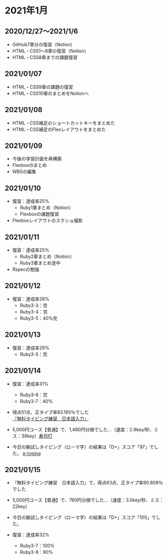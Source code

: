 # 2021年1月

## 2020/12/27〜2021/1/6

- GitHub7章分の復習（Notion）
- HTML・CSS1〜8章の復習（Notion）
- HTML・CSS8章までの課題復習

## 2021/01/07

- HTML・CSS9章の課題の復習
- HTML・CSS10章のまとめをNotionへ

## 2021/01/08

- HTML・CSS補足のショートカットキーをまとめた
- HTML・CSS補足のFlexレイアウトをまとめた

## 2021/01/09

- 今後の学習計画を再構築
- Flexboxのまとめ
- WBSの編集

## 2021/01/10

- 復習：達成率25%
  - Ruby1章まとめ（Notion）
  - Flexboxの課題復習
- Flexboxレイアウトのスクショ撮影

## 2021/01/11

- 復習：達成率25%
  - Ruby2章まとめ（Notion）
  - Ruby3章まとめ途中
- Rspecの勉強

## 2021/01/12

- 復習：達成率28%
  - Ruby3-3：完
  - Ruby3-4：完
  - Ruby3-5：40%完

## 2021/01/13

- 復習：達成率29%
  - Ruby3-5：完

## 2021/01/14

- 復習：達成率31%
  - Ruby3-6：完
  - Ruby3-7：40%


- 得点51点、正タイプ率83.185％でした
[『無料タイピング練習　日本語入力』](http://manabi-gakushu.benesse.ne.jp/gakushu/typing/)

- 5,000円コース【普通】で、1,480円分損でした…（速度：2.9key/秒、ミス：39key）[寿司打](http://typingx0.net/sushida/)

- 今日の腕試しタイピング（ローマ字）の結果は「D+」スコア「97」でした。 [e-typing](https://www.e-typing.ne.jp/)

## 2021/01/15

- 『無料タイピング練習　日本語入力』で、得点63点、正タイプ率90.808％でした
- 5,000円コース【普通】で、760円分損でした…（速度：3.0key/秒、ミス：22key）
- 今日の腕試しタイピング（ローマ字）の結果は「D+」スコア「105」でした。

- 復習：達成率32%
  - Ruby3-7：100%
  - Ruby3-8：90%
